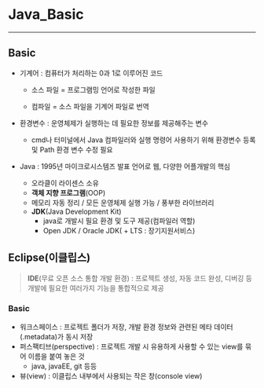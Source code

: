# Java_Basic

---



## Basic

- 기계어 : 컴퓨터가 처리하는 0과 1로 이루어진 코드

  - 소스 파일 = 프로그램밍 언어로 작성한 파일

  - 컴파일 = 소스 파일을 기계어 파일로 번역
  
    
  
- 환경변수 : 운영체제가 실행하는 데 필요한 정보를 제공해주는 변수

  - cmd나 터미널에서 Java 컴파일러와 실행 명령어 사용하기 위해 환경변수 등록 및 Path 환경 변수 수정 필요

- Java : 1995년 마이크로시스템즈 발표 언어로 웹, 다양한 어플개발의 핵심
  - 오라클이 라이센스 소유
  - **객체 지향 프로그램**(OOP)
  - 메모리 자동 정리 / 모든 운영체제 실행 가능 / 풍부한 라이브러리
  - **JDK**(Java Development Kit)
    - java로 개발시 필요 환경 및 도구 제공(컴파일러 역할)
    - Open JDK / Oracle JDK( + LTS : 장기지원서비스)



## Eclipse(이클립스)

> **IDE**(무료 오픈 소스 통합 개발 환경) : 프로젝트 생성, 자동 코드 완성, 디버깅 등 개발에 필요한 여러가지 기능을 통합적으로 제공



### Basic

- 워크스페이스 : 프로젝트 폴더가 저장, 개발 환경 정보와 관련된 메타 데이터(.metadata)가 동시 저장
- 퍼스팩티브(perspective) : 프로젝트 개발 시 유용하게 사용할 수 있는 view를 묶어 이름을 붙여 놓은 것
  -  java, javaEE, git 등등
- 뷰(view) : 이클립스 내부에서 사용되는 작은 창(console view)





  



